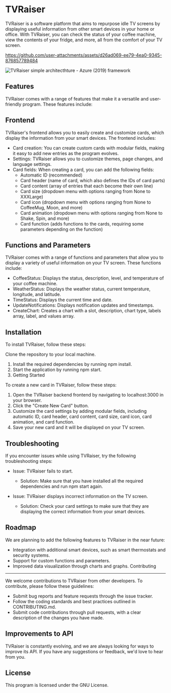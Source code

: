 TVRaiser
========

TVRaiser is a software platform that aims to repurpose idle TV screens by displaying useful information from other smart devices in your home or office. With TVRaiser, you can check the status of your coffee machine, view the contents of your fridge, and more, all from the comfort of your TV screen.



https://github.com/user-attachments/assets/d26ad069-ee79-4ea0-9345-876857789484



![TVRaiser simple architecthture - Azure (2019) framework](https://user-images.githubusercontent.com/6859479/223419738-9da8f093-8715-4cab-85c9-3b887046497f.png)

Features
--------

TVRaiser comes with a range of features that make it a versatile and user-friendly program. These features include:

Frontend
--------

TVRaiser's frontend allows you to easily create and customize cards, which display the information from your smart devices. The frontend includes:

- Card creation: You can create custom cards with modular fields, making it easy to add new entries as the program evolves.
- Settings: TVRaiser allows you to customize themes, page changes, and language settings.
- Card fields: When creating a card, you can add the following fields:
  - Automatic ID (recommended)
  - Card header (name of card, which also defines the IDs of card parts)
  - Card content (array of entries that each become their own line)
  - Card size (dropdown menu with options ranging from None to XXXLarge)
  - Card icon (dropdown menu with options ranging from None to CoffeeMug, Moon, and more)
  - Card animation (dropdown menu with options ranging from None to Shake, Spin, and more)
  - Card function (adds functions to the cards, requiring some parameters depending on the function)

Functions and Parameters
------------------------

TVRaiser comes with a range of functions and parameters that allow you to display a variety of useful information on your TV screen. These functions include:

- CoffeeStatus: Displays the status, description, level, and temperature of your coffee machine.
- WeatherStatus: Displays the weather status, current temperature, longitude, and latitude.
- TimeStatus: Displays the current time and date.
- UpdateNotifications: Displays notification updates and timestamps.
- CreateChart: Creates a chart with a slot, description, chart type, labels array, label, and values array.

Installation
------------------------

To install TVRaiser, follow these steps:

Clone the repository to your local machine.
1. Install the required dependencies by running npm install.
2. Start the application by running npm start.
3. Getting Started

To create a new card in TVRaiser, follow these steps:

1. Open the TVRaiser backend frontend by navigating to localhost:3000 in your browser.
2. Click the "Create New Card" button.
3. Customize the card settings by adding modular fields, including automatic ID, card header, card content, card size, card icon, card animation, and card function.
4. Save your new card and it will be displayed on your TV screen.

Troubleshooting
------------------------
If you encounter issues while using TVRaiser, try the following troubleshooting steps:

- Issue: TVRaiser fails to start.
  - Solution: Make sure that you have installed all the required dependencies and run npm start again.

- Issue: TVRaiser displays incorrect information on the TV screen.
  - Solution: Check your card settings to make sure that they are displaying the correct information from your smart devices.

Roadmap
------------------------
We are planning to add the following features to TVRaiser in the near future:

- Integration with additional smart devices, such as smart thermostats and security systems.
- Support for custom functions and parameters.
- Improved data visualization through charts and graphs.
Contributing
------------------------
We welcome contributions to TVRaiser from other developers. To contribute, please follow these guidelines:

- Submit bug reports and feature requests through the issue tracker.
- Follow the coding standards and best practices outlined in CONTRIBUTING.md.
- Submit code contributions through pull requests, with a clear description of the changes you have made.

Improvements to API
--------------------

TVRaiser is constantly evolving, and we are always looking for ways to improve its API. If you have any suggestions or feedback, we'd love to hear from you.

License
-------

This program is licensed under the GNU License.
